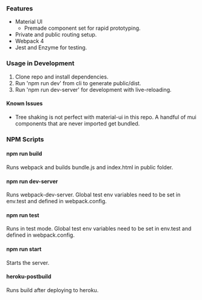 ### Features

- Material UI
  - Premade component set for rapid prototyping.
- Private and public routing setup.
- Webpack 4
- Jest and Enzyme for testing.

### Usage in Development

1. Clone repo and install dependencies.
2. Run 'npm run dev' from cli to generate public/dist.
3. Run 'npm run dev-server' for development with live-reloading.

#### Known Issues

- Tree shaking is not perfect with material-ui in this repo. A handful of mui components that are never imported get bundled.

### NPM Scripts

#### **npm run build**

Runs webpack and builds bundle.js and index.html in public folder.

#### **npm run dev-server**

Runs webpack-dev-server. Global test env variables need to be set in env.test and defined in webpack.config.

#### **npm run test**

Runs in test mode. Global test env variables need to be set in env.test and defined in webpack.config.

#### **npm run start**

Starts the server.

#### **heroku-postbuild**

Runs build after deploying to heroku.
